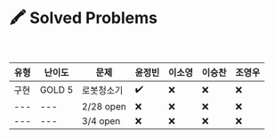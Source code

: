 # 🖍️ Solved Problems

<br>

| 유형 | 난이도 | <b>문제 | 윤정빈 | 이소영 | 이승찬 | 조영우</b> |
| --- | --- | --- | --- | --- | --- | --- |
| 구현 | GOLD 5 | 로봇청소기 | ✔️ | ❌ | ❌ | ❌ |
| --- | --- | 2/28 open | ❌ | ❌ | ❌ | ❌ |
| --- | --- | 3/4 open | ❌ | ❌ | ❌ | ❌ |
